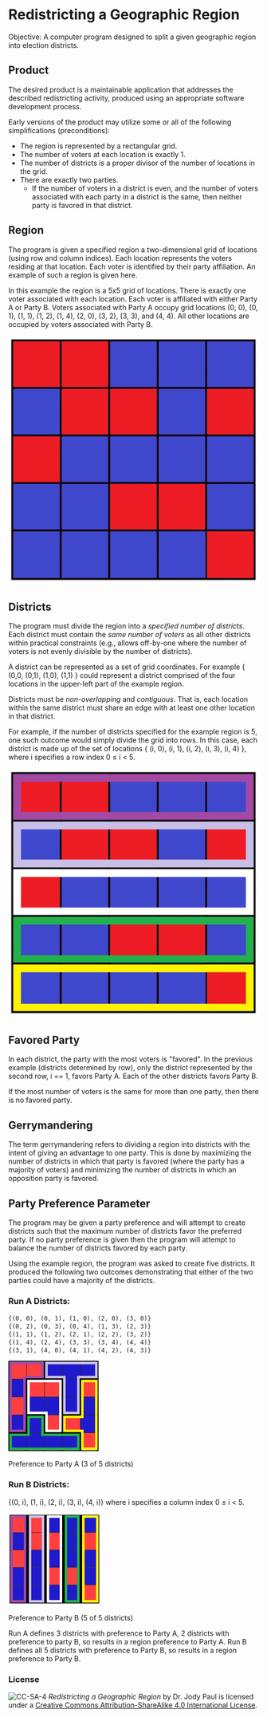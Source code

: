 # Redistricting a Geographic Region

Objective: A computer program designed to split a given geographic region into election districts.

## Product
The desired product is a maintainable application that addresses the described redistricting activity, produced using an appropriate software development process.

Early versions of the product may utilize some or all of the following simplifications (preconditions):

* The region is represented by a rectangular grid.
* The number of voters at each location is exactly 1.
* The number of districts is a proper divisor of the number of locations in the grid.
* There are exactly two parties.
  * If the number of voters in a district is even, and the number of voters associated with each party in a district is the same, then neither party is favored in that district.

## Region
The program is given a specified region a two-dimensional grid of locations (using row and column indices).  Each location represents the voters residing at that location.  Each voter is identified by their party affiliation.  An example of such a region is given here.

In this example the region is a 5x5 grid of locations. There is exactly one voter associated with each location. Each voter is affiliated with either Party A or Party B. Voters associated with Party A occupy grid locations (0, 0), (0, 1), (1, 1), (1, 2), (1, 4), (2, 0), (3, 2), (3, 3), and (4, 4). All other locations are occupied by voters associated with Party B.

![5x5 Region of Locations matching the textual description](/images/NewfigureA.png)
 
## Districts
The program must divide the region into a _specified number of districts_. Each district must contain the _same number of voters_ as all other districts within practical constraints (e.g., allows off-by-one where the number of voters is not evenly divisible by the number of districts).

A district can be represented as a set of grid coordinates.  For example { (0,0, (0,1), (1,0), (1,1) } could represent a district comprised of the four locations in the upper-left part of the example region.

Districts must be _non-overlapping_ and _contiguous_. That is, each location within the same district must share an edge with at least one other location in that district.

For example, if the number of districts specified for the example region is 5, one such outcome would simply divide the grid into rows.  In this case, each district is made up of the set of locations    { (i, 0), (i, 1), (i, 2), (i, 3), (i, 4) }, where i specifies a row index 0 ≤ i < 5. 
 
![Example Region with Districts by Row](/images/NewfigureB.png)
 
 
## Favored Party
In each district, the party with the most voters is "favored". In the previous example (districts determined by row), only the district represented by the second row, i == 1, favors Party A. Each of the other districts favors Party B.

If the most number of voters is the same for more than one party, then there is no favored party.

## Gerrymandering
The term gerrymandering refers to dividing a region into districts with the intent of giving an advantage to one party. This is done by maximizing the number of districts in which that party is favored (where the party has a majority of voters) and minimizing the number of districts in which an opposition party is favored.

## Party Preference Parameter
The program may be given a party preference and will attempt to create districts such that the maximum number of districts favor the preferred party. If no party preference is given then the program will attempt to balance the number of districts favored by each party.

Using the example region, the program was asked to create five districts. It produced the following two outcomes demonstrating that either of the two parties could have a majority of the districts.

### Run A Districts:  
```
{(0, 0), (0, 1), (1, 0), (2, 0), (3, 0)}  
{(0, 2), (0, 3), (0, 4), (1, 3), (2, 3)}  
{(1, 1), (1, 2), (2, 1), (2, 2), (3, 2)}  
{(1, 4), (2, 4), (3, 3), (3, 4), (4, 4)}   
{(3, 1), (4, 0), (4, 1), (4, 2), (4, 3)}  
``` 
 ![Gerrymandered grid from Run A - Preference to Party A (3 of 5 districts)](images/NewfigureC.png)  
 
 Preference to Party A (3 of 5 districts)
 
 
### Run B Districts:  
{(0, i), (1, i), (2, i), (3, i), (4, i)} where 
i specifies a column index 0 ≤ i < 5.

![Gerrymandered Grid for Run B - Preference to Party B (5 of 5 districts)](images/NewfigureD.png) 

Preference to Party B (5 of 5 districts)
 
 
Run A defines 3 districts with preference to Party A, 2 districts with preference to party B, so results in a region preference to Party A.
Run B defines all 5 districts with preference to Party B, so results in a region preference to Party B. 



### License
![CC-SA-4](https://licensebuttons.net/l/by-sa/4.0/88x31.png) _Redistricting a Geographic Region_ by Dr. Jody Paul is licensed under a [Creative Commons Attribution-ShareAlike 4.0 International License](http://creativecommons.org/licenses/by-sa/4.0/). 

